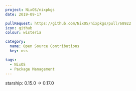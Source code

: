 ```yaml
---
project: NixOS/nixpkgs
date: 2019-09-17

pullRequest: https://github.com/NixOS/nixpkgs/pull/68922
icon: github
colour: wisteria

category:
  name: Open Source Contributions
  key: oss

tags:
  - NixOS
  - Package Management
---
```

starship: 0.15.0 -> 0.17.0
